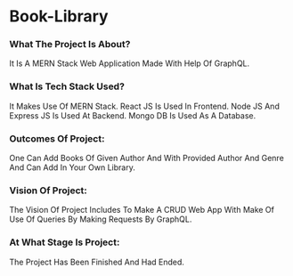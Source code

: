 # Book-Library

### What The Project Is About?
It Is A MERN Stack Web Application Made With Help Of GraphQL.

### What Is Tech Stack Used?
It Makes Use Of MERN Stack. React JS Is Used In Frontend. Node JS And Express JS Is Used At Backend. Mongo DB Is Used As A Database.

### Outcomes Of Project:
One Can Add Books Of Given Author And With Provided Author And Genre And Can Add In Your Own Library.

### Vision Of Project:
The Vision Of Project Includes To Make A CRUD Web App With Make Of Use Of Queries By Making Requests By GraphQL.

### At What Stage Is Project:
The Project Has Been Finished And Had Ended.


